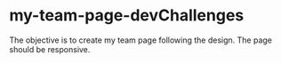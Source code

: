 # my-team-page-devChallenges
The objective is to create my team page following the design. The page should be responsive.
